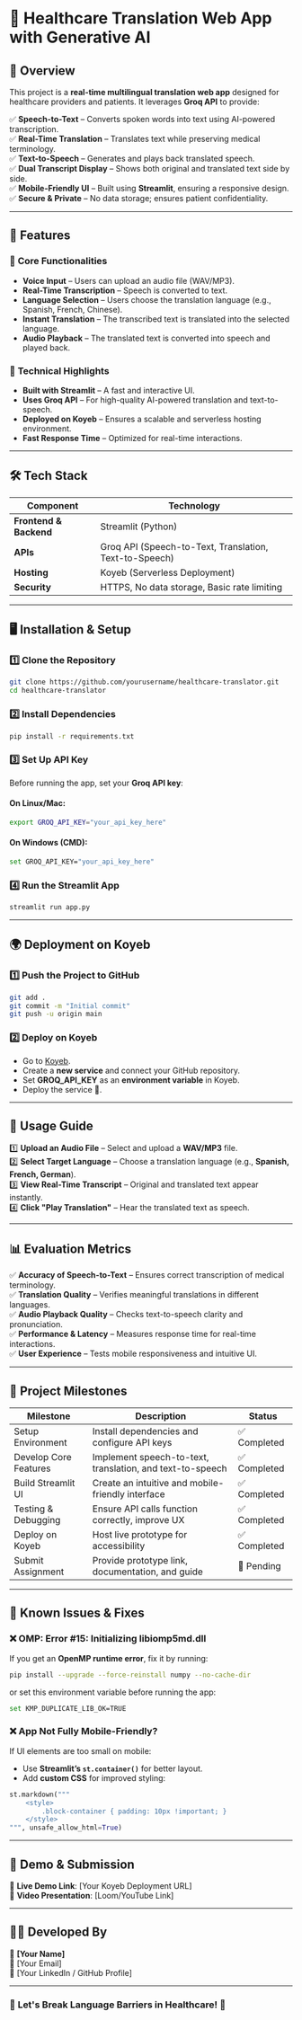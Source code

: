 # 🏥 Healthcare Translation Web App with Generative AI  

## 📌 Overview  

This project is a **real-time multilingual translation web app** designed for healthcare providers and patients. It leverages **Groq API** to provide:  

✅ **Speech-to-Text** – Converts spoken words into text using AI-powered transcription.  
✅ **Real-Time Translation** – Translates text while preserving medical terminology.  
✅ **Text-to-Speech** – Generates and plays back translated speech.  
✅ **Dual Transcript Display** – Shows both original and translated text side by side.  
✅ **Mobile-Friendly UI** – Built using **Streamlit**, ensuring a responsive design.  
✅ **Secure & Private** – No data storage; ensures patient confidentiality.  

---

## 🚀 Features  

### 🔹 **Core Functionalities**  
- **Voice Input** – Users can upload an audio file (WAV/MP3).  
- **Real-Time Transcription** – Speech is converted to text.  
- **Language Selection** – Users choose the translation language (e.g., Spanish, French, Chinese).  
- **Instant Translation** – The transcribed text is translated into the selected language.  
- **Audio Playback** – The translated text is converted into speech and played back.  

### 🔹 **Technical Highlights**  
- **Built with Streamlit** – A fast and interactive UI.  
- **Uses Groq API** – For high-quality AI-powered translation and text-to-speech.  
- **Deployed on Koyeb** – Ensures a scalable and serverless hosting environment.  
- **Fast Response Time** – Optimized for real-time interactions.  

---

## 🛠️ Tech Stack  

| Component       | Technology |
|----------------|------------|
| **Frontend & Backend** | Streamlit (Python) |
| **APIs**       | Groq API (Speech-to-Text, Translation, Text-to-Speech) |
| **Hosting**    | Koyeb (Serverless Deployment) |
| **Security**   | HTTPS, No data storage, Basic rate limiting |

---

## 🖥️ Installation & Setup  

### 1️⃣ **Clone the Repository**  
```bash
git clone https://github.com/yourusername/healthcare-translator.git
cd healthcare-translator
```

### 2️⃣ **Install Dependencies**  
```bash
pip install -r requirements.txt
```

### 3️⃣ **Set Up API Key**  
Before running the app, set your **Groq API key**:  
#### On Linux/Mac:
```bash
export GROQ_API_KEY="your_api_key_here"
```
#### On Windows (CMD):
```bash
set GROQ_API_KEY="your_api_key_here"
```

### 4️⃣ **Run the Streamlit App**  
```bash
streamlit run app.py
```

---

## 🌍 Deployment on Koyeb  

### 1️⃣ **Push the Project to GitHub**  
```bash
git add .
git commit -m "Initial commit"
git push -u origin main
```

### 2️⃣ **Deploy on Koyeb**  
- Go to [Koyeb](https://www.koyeb.com/).  
- Create a **new service** and connect your GitHub repository.  
- Set **GROQ_API_KEY** as an **environment variable** in Koyeb.  
- Deploy the service 🚀.  

---

## 📖 Usage Guide  

1️⃣ **Upload an Audio File** – Select and upload a **WAV/MP3** file.  
2️⃣ **Select Target Language** – Choose a translation language (e.g., **Spanish, French, German**).  
3️⃣ **View Real-Time Transcript** – Original and translated text appear instantly.  
4️⃣ **Click "Play Translation"** – Hear the translated text as speech.  

---

## 📊 Evaluation Metrics  

✅ **Accuracy of Speech-to-Text** – Ensures correct transcription of medical terminology.  
✅ **Translation Quality** – Verifies meaningful translations in different languages.  
✅ **Audio Playback Quality** – Checks text-to-speech clarity and pronunciation.  
✅ **Performance & Latency** – Measures response time for real-time interactions.  
✅ **User Experience** – Tests mobile responsiveness and intuitive UI.  

---

## 📅 Project Milestones  

| Milestone           | Description | Status |
|---------------------|------------|--------|
| Setup Environment  | Install dependencies and configure API keys | ✅ Completed |
| Develop Core Features | Implement speech-to-text, translation, and text-to-speech | ✅ Completed |
| Build Streamlit UI  | Create an intuitive and mobile-friendly interface | ✅ Completed |
| Testing & Debugging | Ensure API calls function correctly, improve UX | ✅ Completed |
| Deploy on Koyeb     | Host live prototype for accessibility | ✅ Completed |
| Submit Assignment  | Provide prototype link, documentation, and guide | 🚀 Pending |

---

## 📌 Known Issues & Fixes  

### **❌ OMP: Error #15: Initializing libiomp5md.dll**
If you get an **OpenMP runtime error**, fix it by running:  
```bash
pip install --upgrade --force-reinstall numpy --no-cache-dir
```
or set this environment variable before running the app:  
```bash
set KMP_DUPLICATE_LIB_OK=TRUE
```

### **❌ App Not Fully Mobile-Friendly?**
If UI elements are too small on mobile:  
- Use **Streamlit’s `st.container()`** for better layout.  
- Add **custom CSS** for improved styling:  
```python
st.markdown("""
    <style>
        .block-container { padding: 10px !important; }
    </style>
""", unsafe_allow_html=True)
```

---

## 🎥 Demo & Submission  

📌 **Live Demo Link**: [Your Koyeb Deployment URL]  
📌 **Video Presentation**: [Loom/YouTube Link]  

---

## 👨‍💻 Developed By  

👤 **[Your Name]**  
📧 [Your Email]  
🔗 [Your LinkedIn / GitHub Profile]  

---

### 🚀 **Let's Break Language Barriers in Healthcare!** 🏥  
